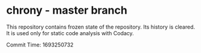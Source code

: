 # chrony - master branch

This repository contains frozen state of the repository.
Its history is cleared. It is used only for static code
analysis with Codacy.

Commit Time: 1693250732